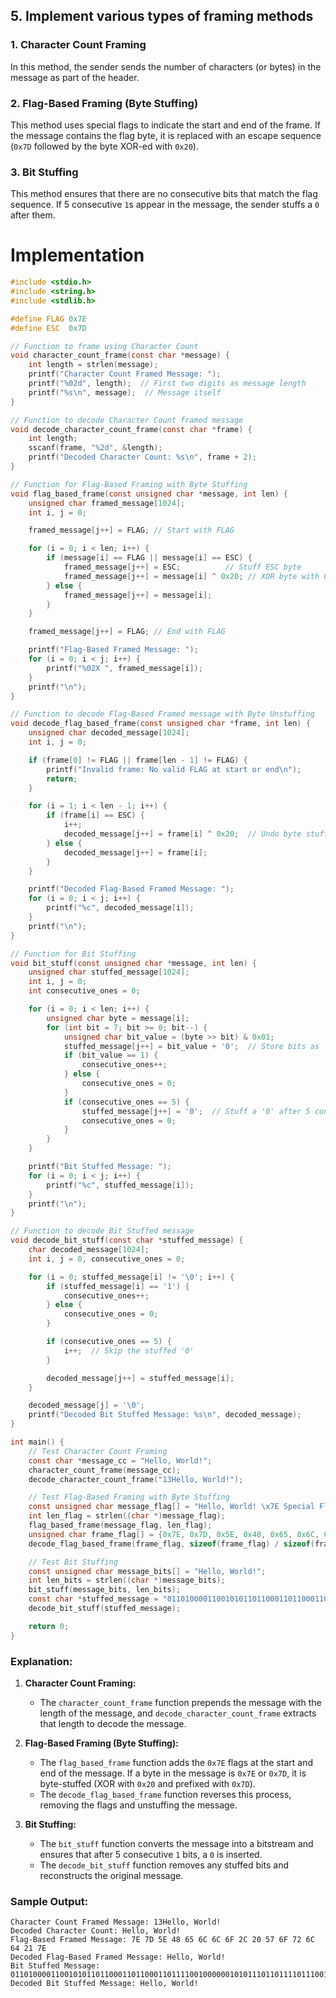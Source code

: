## 5. Implement various types of framing methods
### 1. **Character Count Framing**
In this method, the sender sends the number of characters (or bytes) in the message as part of the header.

### 2. **Flag-Based Framing (Byte Stuffing)**
This method uses special flags to indicate the start and end of the frame. If the message contains the flag byte, it is replaced with an escape sequence (`0x7D` followed by the byte XOR-ed with `0x20`).

### 3. **Bit Stuffing**
This method ensures that there are no consecutive bits that match the flag sequence. If 5 consecutive `1`s appear in the message, the sender stuffs a `0` after them.

# Implementation

```c
#include <stdio.h>
#include <string.h>
#include <stdlib.h>

#define FLAG 0x7E
#define ESC  0x7D

// Function to frame using Character Count
void character_count_frame(const char *message) {
    int length = strlen(message);
    printf("Character Count Framed Message: ");
    printf("%02d", length);  // First two digits as message length
    printf("%s\n", message);  // Message itself
}

// Function to decode Character Count framed message
void decode_character_count_frame(const char *frame) {
    int length;
    sscanf(frame, "%2d", &length);
    printf("Decoded Character Count: %s\n", frame + 2);
}

// Function for Flag-Based Framing with Byte Stuffing
void flag_based_frame(const unsigned char *message, int len) {
    unsigned char framed_message[1024];
    int i, j = 0;

    framed_message[j++] = FLAG; // Start with FLAG

    for (i = 0; i < len; i++) {
        if (message[i] == FLAG || message[i] == ESC) {
            framed_message[j++] = ESC;          // Stuff ESC byte
            framed_message[j++] = message[i] ^ 0x20; // XOR byte with 0x20
        } else {
            framed_message[j++] = message[i];
        }
    }

    framed_message[j++] = FLAG; // End with FLAG

    printf("Flag-Based Framed Message: ");
    for (i = 0; i < j; i++) {
        printf("%02X ", framed_message[i]);
    }
    printf("\n");
}

// Function to decode Flag-Based Framed message with Byte Unstuffing
void decode_flag_based_frame(const unsigned char *frame, int len) {
    unsigned char decoded_message[1024];
    int i, j = 0;

    if (frame[0] != FLAG || frame[len - 1] != FLAG) {
        printf("Invalid frame: No valid FLAG at start or end\n");
        return;
    }

    for (i = 1; i < len - 1; i++) {
        if (frame[i] == ESC) {
            i++;
            decoded_message[j++] = frame[i] ^ 0x20;  // Undo byte stuffing
        } else {
            decoded_message[j++] = frame[i];
        }
    }

    printf("Decoded Flag-Based Framed Message: ");
    for (i = 0; i < j; i++) {
        printf("%c", decoded_message[i]);
    }
    printf("\n");
}

// Function for Bit Stuffing
void bit_stuff(const unsigned char *message, int len) {
    unsigned char stuffed_message[1024];
    int i, j = 0;
    int consecutive_ones = 0;

    for (i = 0; i < len; i++) {
        unsigned char byte = message[i];
        for (int bit = 7; bit >= 0; bit--) {
            unsigned char bit_value = (byte >> bit) & 0x01;
            stuffed_message[j++] = bit_value + '0';  // Store bits as '0' or '1'
            if (bit_value == 1) {
                consecutive_ones++;
            } else {
                consecutive_ones = 0;
            }
            if (consecutive_ones == 5) {
                stuffed_message[j++] = '0';  // Stuff a '0' after 5 consecutive '1's
                consecutive_ones = 0;
            }
        }
    }

    printf("Bit Stuffed Message: ");
    for (i = 0; i < j; i++) {
        printf("%c", stuffed_message[i]);
    }
    printf("\n");
}

// Function to decode Bit Stuffed message
void decode_bit_stuff(const char *stuffed_message) {
    char decoded_message[1024];
    int i, j = 0, consecutive_ones = 0;

    for (i = 0; stuffed_message[i] != '\0'; i++) {
        if (stuffed_message[i] == '1') {
            consecutive_ones++;
        } else {
            consecutive_ones = 0;
        }

        if (consecutive_ones == 5) {
            i++;  // Skip the stuffed '0'
        }

        decoded_message[j++] = stuffed_message[i];
    }

    decoded_message[j] = '\0';
    printf("Decoded Bit Stuffed Message: %s\n", decoded_message);
}

int main() {
    // Test Character Count Framing
    const char *message_cc = "Hello, World!";
    character_count_frame(message_cc);
    decode_character_count_frame("13Hello, World!");

    // Test Flag-Based Framing with Byte Stuffing
    const unsigned char message_flag[] = "Hello, World! \x7E Special Flag!";
    int len_flag = strlen((char *)message_flag);
    flag_based_frame(message_flag, len_flag);
    unsigned char frame_flag[] = {0x7E, 0x7D, 0x5E, 0x48, 0x65, 0x6C, 0x6C, 0x6F, 0x2C, 0x20, 0x57, 0x6F, 0x72, 0x6C, 0x64, 0x21, 0x7E};  // Example framed message with flags
    decode_flag_based_frame(frame_flag, sizeof(frame_flag) / sizeof(frame_flag[0]));

    // Test Bit Stuffing
    const unsigned char message_bits[] = "Hello, World!";
    int len_bits = strlen((char *)message_bits);
    bit_stuff(message_bits, len_bits);
    const char *stuffed_message = "0110100001100101011011000110110001101111001000000101011101101111011100100110110001100100";  // Example stuffed bitstream
    decode_bit_stuff(stuffed_message);

    return 0;
}
```

### Explanation:
1. **Character Count Framing:**
   - The `character_count_frame` function prepends the message with the length of the message, and `decode_character_count_frame` extracts that length to decode the message.

2. **Flag-Based Framing (Byte Stuffing):**
   - The `flag_based_frame` function adds the `0x7E` flags at the start and end of the message. If a byte in the message is `0x7E` or `0x7D`, it is byte-stuffed (XOR with `0x20` and prefixed with `0x7D`).
   - The `decode_flag_based_frame` function reverses this process, removing the flags and unstuffing the message.

3. **Bit Stuffing:**
   - The `bit_stuff` function converts the message into a bitstream and ensures that after 5 consecutive `1` bits, a `0` is inserted.
   - The `decode_bit_stuff` function removes any stuffed bits and reconstructs the original message.

### Sample Output:

```
Character Count Framed Message: 13Hello, World!
Decoded Character Count: Hello, World!
Flag-Based Framed Message: 7E 7D 5E 48 65 6C 6C 6F 2C 20 57 6F 72 6C 64 21 7E 
Decoded Flag-Based Framed Message: Hello, World! 
Bit Stuffed Message: 0110100001100101011011000110110001101111001000000101011101101111011100100110110001100100
Decoded Bit Stuffed Message: Hello, World!
```

 
